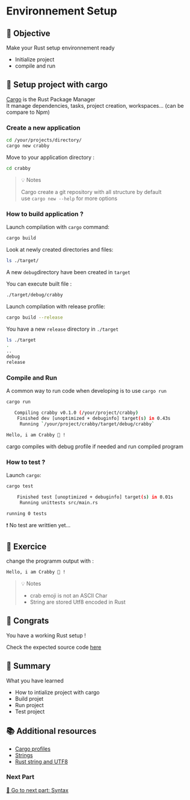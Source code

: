 # Environnement Setup

## :dart: Objective 

Make your Rust setup environnement ready

* Initialize project
* compile and run 

## :pencil: Setup project with cargo

[Cargo](https://doc.rust-lang.org/cargo/) is the Rust Package Manager \
It manage dependencies, tasks, project creation, workspaces... (can be compare to Npm)

### Create a new application


```bash
cd /your/projects/directory/
cargo new crabby
```

Move to your application directory :

```bash
cd crabby
```

> :bulb: Notes 
>
> Cargo create a git repository with all structure by default  
> use `cargo new --help` for more options

### How to build application ?


Launch compilation with `cargo` command:

```bash
cargo build
```

Look at newly created directories and files: 

```bash
ls ./target/
```

A new `debug`directory have been created in `target`

You can execute built file :

```bash
./target/debug/crabby
```



Launch compilation with release profile:

```bash
cargo build --release
```

You have a new `release` directory in `./target`

```bash
ls ./target
.
.. 
debug
release
```

### Compile and Run

A common way to run code when developing is to use `cargo run`

```bash
cargo run

   Compiling crabby v0.1.0 (/your/project/crabby)
    Finished dev [unoptimized + debuginfo] target(s) in 0.43s
     Running `/your/project/crabby/target/debug/crabby`

Hello, i am Crabby 🦀 !
```

cargo compiles with debug profile if needed and run compiled program

### How to test ?


Launch `cargo`:

```bash
cargo test 

    Finished test [unoptimized + debuginfo] target(s) in 0.01s
     Running unittests src/main.rs 

running 0 tests
```

:exclamation: No test are writtien yet...


## :pencil: Exercice

change the programm output with : 

```bash
Hello, i am Crabby 🦀 !
```

> :bulb: Notes
>
> * crab emoji is not an ASCII Char  
> * String are stored Utf8 encoded in Rust


## :clap: Congrats 

You have a working Rust setup !

Check the expected source code  [here](./solution/src/main.rs) 


## :memo: Summary 

What you have learned

* How to intialize project with cargo
* Build projet  
* Run project
* Test project


## :books: Additional resources 

* [Cargo profiles](https://doc.rust-lang.org/book/ch14-01-release-profiles.html)
* [Strings](https://doc.rust-lang.org/rust-by-example/std/str.html)
* [Rust string and UTF8](https://doc.rust-lang.org/book/ch08-02-strings.html)



### Next Part 
[:call_me_hand: Go to next part: Syntax](../2_syntax/README.md)
